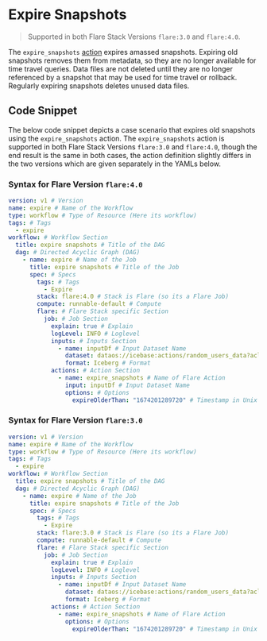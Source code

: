 # Expire Snapshots


> Supported in both Flare Stack Versions `flare:3.0` and `flare:4.0`.
> 

The `expire_snapshots` [action](../configurations/actions.md#expire-snapshots) expires amassed snapshots. Expiring old snapshots removes them from metadata, so they are no longer available for time travel queries. Data files are not deleted until they are no longer referenced by a snapshot that may be used for time travel or rollback. Regularly expiring snapshots deletes unused data files.

## Code Snippet

The below code snippet depicts a case scenario that expires old snapshots using the `expire_snapshots` action. The `expire_snapshots` action is supported in both Flare Stack Versions `flare:3.0` and `flare:4.0`, though the end result is the same in both cases, the action definition slightly differs in the two versions which are given separately in the YAMLs below.

### **Syntax for Flare Version `flare:4.0`**

```yaml
version: v1 # Version
name: expire # Name of the Workflow
type: workflow # Type of Resource (Here its workflow)
tags: # Tags
  - expire
workflow: # Workflow Section
  title: expire snapshots # Title of the DAG
  dag: # Directed Acyclic Graph (DAG)
    - name: expire # Name of the Job
      title: expire snapshots # Title of the Job
      spec: # Specs
        tags: # Tags
          - Expire
        stack: flare:4.0 # Stack is Flare (so its a Flare Job)
        compute: runnable-default # Compute
        flare: # Flare Stack specific Section
          job: # Job Section
            explain: true # Explain
            logLevel: INFO # Loglevel
            inputs: # Inputs Section
              - name: inputDf # Input Dataset Name
                dataset: dataos://icebase:actions/random_users_data?acl=rw # Input UDL
                format: Iceberg # Format
            actions: # Action Section
              - name: expire_snapshots # Name of Flare Action
                input: inputDf # Input Dataset Name
                options: # Options
                  expireOlderThan: "1674201289720" # Timestamp in Unix Format (All snapshots older than the timestamp are expired)
```

### **Syntax for Flare Version `flare:3.0`**

```yaml
version: v1 # Version
name: expire # Name of the Workflow
type: workflow # Type of Resource (Here its workflow)
tags: # Tags
  - expire
workflow: # Workflow Section
  title: expire snapshots # Title of the DAG
  dag: # Directed Acyclic Graph (DAG)
    - name: expire # Name of the Job
      title: expire snapshots # Title of the Job
      spec: # Specs
        tags: # Tags
          - Expire
        stack: flare:3.0 # Stack is Flare (so its a Flare Job)
        compute: runnable-default # Compute
        flare: # Flare Stack specific Section
          job: # Job Section
            explain: true # Explain
            logLevel: INFO # Loglevel
            inputs: # Inputs Section
              - name: inputDf # Input Dataset Name
                dataset: dataos://icebase:actions/random_users_data?acl=rw # Input UDL
                format: Iceberg # Format
            actions: # Action Section
              - name: expire_snapshots # Name of Flare Action
                options: # Options
                  expireOlderThan: "1674201289720" # Timestamp in Unix Format (All snapshots older than the timestamp are expired)
```